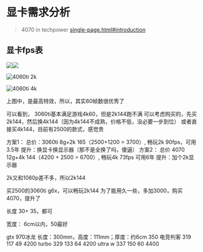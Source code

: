 # 显卡需求分析

>4070 in techpower [single-page.html#introduction](https://www.techpowerup.com/review/nvidia-geforce-rtx-4070-founders-edition/single-page.html#introduction)



## 显卡fps表
![](vx_images/452444930951156.png)![](vx_images/143302995899560.png)



![4060ti 2k](vx_images/399381599836319.png)

![4060ti 4k](vx_images/21323416278796.png)

上图中，是最高特效，所以，其实60帧数很优秀了

可以看到， 3060ti基本满足游戏4k60，但是2k144跑不满
可以考虑购买的，先买2k144，然后换4k144（因为4k144不成熟，价格不低，没必要一步到位）
或者直接买4k144，目前有2500的款式，感觉贵



方案1：
总价：3060ti 8g+2k 165（2500+1200 = 3700）, 畅玩2k 90fps，可用3.5年
提升：换显卡换显示器（那不是全换了吗，傻逼）
方案2：
总价   4070 12g+4k 144（4200 + 2500 = 6700）, 畅玩4k 73fps 可用6年
提升：加个2k显示器

2k又和1080p差不多，所以2k144

买2500的3060ti g6x，可以畅玩2k144
为了能用久一些，多加3000，购买4070，提升了 



长度 30+ 35，都可

宽度： 6cm以内，50最好



gtx 970冰龙 长度：300mm，高度：111mm；厚度：约6cm  350
电竞判客   319 117 49  4200
turbo     329 133 64  4200
ultra w   337 150 60  4400      
